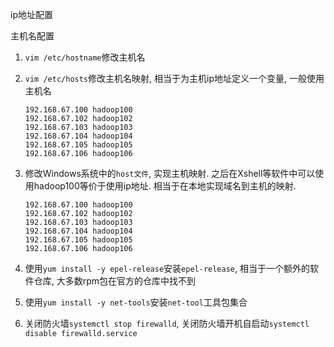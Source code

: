 ip地址配置

主机名配置

1. `vim /etc/hostname`修改主机名

2. `vim /etc/hosts`修改主机名映射, 相当于为主机ip地址定义一个变量, 一般使用主机名

   ```properties
   192.168.67.100 hadoop100
   192.168.67.102 hadoop102
   192.168.67.103 hadoop103
   192.168.67.104 hadoop104
   192.168.67.105 hadoop105
   192.168.67.106 hadoop106
   ```

3. 修改Windows系统中的`host文件`, 实现主机映射. 之后在Xshell等软件中可以使用hadoop100等价于使用ip地址. 相当于在本地实现域名到主机的映射.

   ```properties
   192.168.67.100 hadoop100
   192.168.67.102 hadoop102
   192.168.67.103 hadoop103
   192.168.67.104 hadoop104
   192.168.67.105 hadoop105
   192.168.67.106 hadoop106
   ```

4. 使用`yum install -y epel-release`安装`epel-release`, 相当于一个额外的软件仓库, 大多数rpm包在官方的仓库中找不到

5. 使用`yum install -y net-tools`安装`net-tool`工具包集合

6. 关闭防火墙`systemctl stop firewalld`, 关闭防火墙开机自启动`systemctl disable firewalld.service`

